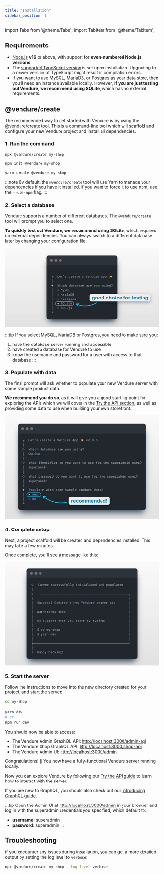 ```yaml
---
title: "Installation"
sidebar_position: 1
---
```


import Tabs from '@theme/Tabs';
import TabItem from '@theme/TabItem';

## Requirements
 
* [Node.js](https://nodejs.org/en/) **v16** or above, with support for **even-numbered Node.js versions**.
* The [supported TypeScript version](https://github.com/vendure-ecommerce/vendure/blob/master/packages/create/src/constants.ts#L7) is set upon installation. Upgrading to a newer version of TypeScript might result in compilation errors.
* If you want to use MySQL, MariaDB, or Postgres as your data store, then you'll need an instance available locally. However, **if you are just testing out Vendure, we recommend using SQLite**, which has no external requirements.

## @vendure/create

The recommended way to get started with Vendure is by using the [@vendure/create](https://github.com/vendure-ecommerce/vendure/tree/master/packages/create) tool. This is a command-line tool which will scaffold and configure your new Vendure project and install all dependencies.

### 1. Run the command

<Tabs>
<TabItem value="npx" label="npx" default>

```
npx @vendure/create my-shop
```

</TabItem>
<TabItem value="npm init" label="npm init">

```
npm init @vendure my-shop
```

</TabItem>
<TabItem value="yarn create" label="yarn create">

```
yarn create @vendure my-shop
``` 

</TabItem>
</Tabs>

:::note
By default, the `@vendure/create` tool will use [Yarn](https://yarnpkg.com/) to manage your dependencies if you have it installed. If you want to force it to use npm, use the `--use-npm` flag.
:::

### 2. Select a database

Vendure supports a number of different databases. The `@vendure/create` tool will prompt you to select one. 

**To quickly test out Vendure, we recommend using SQLite**, which requires no external dependencies. You can always switch to a different database later by changing your configuration file.


![Vendure Create step 1](./create-1.webp)

:::tip
If you select MySQL, MariaDB or Postgres, you need to make sure you:

1. have the database server running and accessible
2. have created a database for Vendure to use
3. know the username and password for a user with access to that database
:::

### 3. Populate with data

The final prompt will ask whether to populate your new Vendure server with some sample product data.

**We recommend you do so**, as it will give you a good starting point for exploring the APIs which we will cover 
in the [Try the API section](/guides/getting-started/try-the-api/), as well as providing some data to use when
building your own storefront.

![Vendure Create step 2](./create-2.webp)

### 4. Complete setup

Next, a project scaffold will be created and dependencies installed. This may take a few minutes.

Once complete, you'll see a message like this:

![Vendure Create step 3](./create-3.webp)


### 5. Start the server

Follow the instructions to move into the new directory created for your project, and start the server:

```bash
cd my-shop

yarn dev
# or
npm run dev
```

You should now be able to access:

* The Vendure Admin GraphQL API: [http://localhost:3000/admin-api](http://localhost:3000/admin-api)
* The Vendure Shop GraphQL API: [http://localhost:3000/shop-api](http://localhost:3000/shop-api)
* The Vendure Admin UI: [http://localhost:3000/admin](http://localhost:3000/admin)

Congratulations! 🥳 You now have a fully-functional Vendure server running locally.

Now you can explore Vendure by following our [Try the API guide](/guides/getting-started/try-the-api/) to learn how to interact with the server.

If you are new to GraphQL, you should also check out our [Introducing GraphQL guide](/guides/getting-started/graphql-intro/).

:::tip
Open the Admin UI at [http://localhost:3000/admin](http://localhost:3000/admin) in your browser and log in with the superadmin credentials you specified, which default to:

* **username**: superadmin
* **password**: superadmin
:::

## Troubleshooting

If you encounter any issues during installation, you can get a more detailed output by setting the log level to `verbose`:

```sh
npx @vendure/create my-shop --log-level verbose
```

